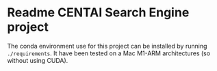 # Readme CENTAI Search Engine project

The conda environment use for this project can be installed by running `./requirements`. It have been tested on a Mac M1-ARM architectures (so without using CUDA).

